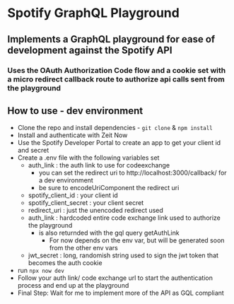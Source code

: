 # Spotify GraphQL Playground
## Implements a GraphQL playground for ease of development against the Spotify API

### Uses the OAuth Authorization Code flow and a cookie set with a micro redirect callback route to authorize api calls sent from the playground

## How to use - dev environment
- Clone the repo and install dependencies - `git clone` & `npm install`
- Install and authenticate with Zeit Now
- Use the Spotify Developer Portal to create an app to get your client id and secret
- Create a .env file with the following variables set
    - auth_link : the auth link to use for codeexchange
        - you can set the redirect uri to http://localhost:3000/callback/ for a dev environment
        - be sure to encodeUriComponent the redirect uri
    - spotify_client_id : your client id
    - spotify_client_secret : your client secret
    - redirect_uri : just the unencoded redirect used
    - auth_link : hardcoded entire code exchange link used to authorize the playground
        - is also returnded with the gql query getAuthLink
            - For now depends on the env var, but will be generated soon from the other env vars
    - jwt_secret : long, randomish string used to sign the jwt token that becomes the auth cookie
- run `npx now dev`
- Follow your auth link/ code exchange url to start the authentication process and end up at the playground
- Final Step: Wait for me to implement more of the API as GQL compliant

